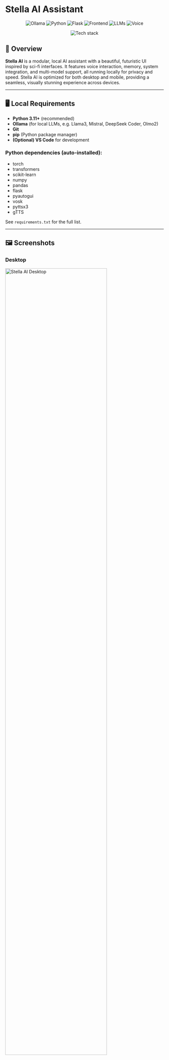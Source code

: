 


# Stella AI Assistant


<p align="center">
	<img src="https://img.shields.io/badge/LLM%20Engine-Ollama-4B275F?style=for-the-badge&logo=ollama&logoColor=white" alt="Ollama"/>
	<img src="https://img.shields.io/badge/Python-3.11+-3776AB?style=for-the-badge&logo=python&logoColor=white" alt="Python"/>
	<img src="https://img.shields.io/badge/Flask-Backend-000000?style=for-the-badge&logo=flask&logoColor=white" alt="Flask"/>
	<img src="https://img.shields.io/badge/Frontend-HTML5%20%7C%20CSS3%20%7C%20JS-E34F26?style=for-the-badge&logo=html5&logoColor=white" alt="Frontend"/>
	<img src="https://img.shields.io/badge/LLMs-Llama3%20%7C%20Mistral%20%7C%20DeepSeek%20Coder%20%7C%20Olmo2-6A5ACD?style=for-the-badge" alt="LLMs"/>
	<img src="https://img.shields.io/badge/Voice-TTS%20(gTTS%20%7C%20pyttsx3)%20%7C%20STT%20(Vosk)-FF69B4?style=for-the-badge" alt="Voice"/>
</p>

<div align="center" style="margin-bottom: 1em;">
	<img src="https://skillicons.dev/icons?i=python,flask,html,css,js,git" alt="Tech stack"/>
</div>









## 🚀 Overview
**Stella AI** is a modular, local AI assistant with a beautiful, futuristic UI inspired by sci-fi interfaces. It features voice interaction, memory, system integration, and multi-model support, all running locally for privacy and speed. Stella AI is optimized for both desktop and mobile, providing a seamless, visually stunning experience across devices.

---

## 🖥️ Local Requirements

- **Python 3.11+** (recommended)
- **Ollama** (for local LLMs, e.g. Llama3, Mistral, DeepSeek Coder, Olmo2)
- **Git**
- **pip** (Python package manager)
- **(Optional) VS Code** for development

### Python dependencies (auto-installed):
- torch
- transformers
- scikit-learn
- numpy
- pandas
- flask
- pyautogui
- vosk
- pyttsx3
- gTTS

See `requirements.txt` for the full list.

---
## 🖼️ Screenshots

### Desktop
<img src="sc/Screenshot%202025-08-27%20005319.png" alt="Stella AI Desktop" width="80%"/>

### Mobile
<img src="sc/WhatsApp%20Image%202025-08-27%20at%2012.59.57%20AM.jpeg" alt="Stella AI Mobile" width="40%"/>

---

## 🖥️ Languages, Frameworks & Technologies
- **Languages:** Python, JavaScript, HTML, CSS
- **Frameworks/Libraries:** Flask, PyTorch, Hugging Face Transformers, pyttsx3, Vosk, Ollama
- **Frontend:** Custom HTML/CSS/JS, SVG, responsive design
- **Other:** Render.com (deployment), Git, VS Code

---

---


## ✨ Features
- Modular Flask backend (NLP, TTS, STT, memory, system integration)
- Ollama LLM integration (Llama3, DeepSeek Coder, Mistral, Olmo2, etc.)
- Local TTS (pyttsx3) and STT (Vosk)
- Streaming chat responses
- Model selection (desktop/mobile optimized)
- Dynamic ETA for responses
- Pause/resume streaming and voice
- VS Code integration (desktop)
- Customizable starfield background
- **Mobile:** Touch-optimized, compact chat card, sticky SVG reactor, and more

---

## 📱 <span id="mobile-features"></span>Mobile Features
- **Tap the red dot** (microphone) to speak to Stella (voice input)
- **Compact chat card**: Scrollable, fixed max-height for easy reading
- **Pause/Play**: Small SVG icon beside send button to pause/resume voice
- **ETA**: See estimated response time at the top-right of chat card
- **Model selection**: Defaults to fastest (Mistral) for best mobile experience
- **Starfield background**: Full viewport, immersive sci-fi look

---

---

## 📱 Mobile vs 🖥️ Desktop
| Feature                | Desktop                                      | Mobile                                         |
|------------------------|----------------------------------------------|------------------------------------------------|
| Layout                 | Wide, multi-column, large reactor            | Vertical, compact, reactor at top              |
| Chat Card              | Large, grows with content                    | Small, scrollable, fixed max-height            |
| Input Row              | Full-width, mic, model select, send          | Compact, upward arrow, pause/play beside send  |
| Pause/Play             | Not shown                                   | Small SVG icon beside send                     |
| Thinking State         | Separate overlay card                        | In-chat log, replaced by response              |
| ETA Display            | Not shown                                   | Top-right of chat card                         |
| Model Selection        | User choice, default: Mistral                | Default: Mistral (Fastest)                     |
| VS Code Integration    | Available                                   | Not available                                  |
| Background             | Starfield, full viewport                     | Starfield, full viewport                       |

---

## 🛠️ Project Structure
```
Stella AI/
├── backend/
│   ├── app.py           # Main Flask app
│   ├── nlp.py           # NLP/LLM integration (Ollama)
│   ├── tts.py           # Text-to-speech
│   ├── stt.py           # Speech-to-text
│   ├── memory.py        # Memory module
│   ├── system.py        # System integration
│   ├── vscode.py        # VS Code integration (desktop)
│   ├── models.py        # Model management
│   └── templates/
│       └── jarvis.html  # Main UI (desktop & mobile)
├── requirements.txt     # Python dependencies
├── README.md            # Project documentation
```

---


## ⚡ How to Run Locally

### 1. Clone the repository
```sh
git clone https://github.com/prathamesh9930/STELLA---AI-Assistant.git
cd "Stella AI"
```

### 2. Create and activate a virtual environment
```sh
python -m venv venv
venv\Scripts\activate  # On Windows
# Or: source venv/bin/activate  # On Mac/Linux
```

### 3. Install Python dependencies
```sh
pip install -r requirements.txt
```

### 4. Install and start Ollama (for LLMs)
- Download and install Ollama from: https://ollama.com/download
- Start the Ollama server:
```sh
ollama serve
# Or to run a specific model:
ollama run mistral
```

### 5. Run the Flask backend
```sh
python -m backend.app
```

### 6. Open Stella AI in your browser
- Desktop: http://localhost:5000
- Mobile: Open the same address on your phone (ensure both devices are on the same network)

---

---

## 🧠 Model Support
- **Llama3 (General)**
- **DeepSeek Coder (Coding)**
- **Mistral (Fast, default on mobile)**
- **Olmo2 (Balanced)**

You can add more models via Ollama and update the backend as needed.

---

## 🎨 Customization
- **Background:** Change the starfield image in `jarvis.html` for a new look.
- **UI:** Tweak CSS for colors, layout, and effects.
- **Models:** Add or remove models in the backend and UI.

---

## 🛡️ Privacy & Local-First
All AI inference, voice, and data processing happens locally. No cloud required. Your data stays on your machine.

---

## 📄 License
MIT License. See [LICENSE](LICENSE) for details.

---

## 👨‍💻 Author
- Designed & developed by Prathamesh
- With help from GitHub Copilot

---

> "Stella, initialize!" — Your local AI, always ready.
